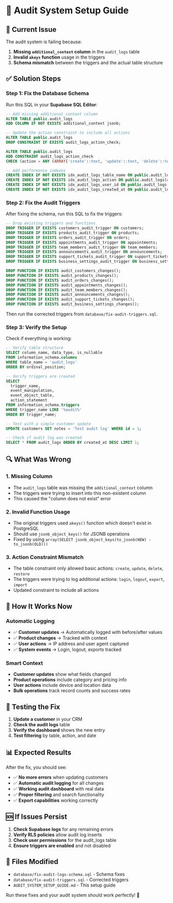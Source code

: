 # 🔧 Audit System Setup Guide

## 🚨 **Current Issue**
The audit system is failing because:
1. **Missing `additional_context` column** in the `audit_logs` table
2. **Invalid `akeys` function** usage in the triggers
3. **Schema mismatch** between the triggers and the actual table structure

## ✅ **Solution Steps**

### **Step 1: Fix the Database Schema**
Run this SQL in your **Supabase SQL Editor**:

```sql
-- Add missing additional_context column
ALTER TABLE public.audit_logs 
ADD COLUMN IF NOT EXISTS additional_context jsonb;

-- Update the action constraint to include all actions
ALTER TABLE public.audit_logs 
DROP CONSTRAINT IF EXISTS audit_logs_action_check;

ALTER TABLE public.audit_logs 
ADD CONSTRAINT audit_logs_action_check 
CHECK (action = ANY (ARRAY['create'::text, 'update'::text, 'delete'::text, 'restore'::text, 'login'::text, 'logout'::text, 'export'::text, 'import'::text]));

-- Add performance indexes
CREATE INDEX IF NOT EXISTS idx_audit_logs_table_name ON public.audit_logs(table_name);
CREATE INDEX IF NOT EXISTS idx_audit_logs_action ON public.audit_logs(action);
CREATE INDEX IF NOT EXISTS idx_audit_logs_user_id ON public.audit_logs(user_id);
CREATE INDEX IF NOT EXISTS idx_audit_logs_created_at ON public.audit_logs(created_at);
```

### **Step 2: Fix the Audit Triggers**
After fixing the schema, run this SQL to fix the triggers:

```sql
-- Drop existing triggers and functions
DROP TRIGGER IF EXISTS customers_audit_trigger ON customers;
DROP TRIGGER IF EXISTS products_audit_trigger ON products;
DROP TRIGGER IF EXISTS orders_audit_trigger ON orders;
DROP TRIGGER IF EXISTS appointments_audit_trigger ON appointments;
DROP TRIGGER IF EXISTS team_members_audit_trigger ON team_members;
DROP TRIGGER IF EXISTS announcements_audit_trigger ON announcements;
DROP TRIGGER IF EXISTS support_tickets_audit_trigger ON support_tickets;
DROP TRIGGER IF EXISTS business_settings_audit_trigger ON business_settings;

DROP FUNCTION IF EXISTS audit_customers_changes();
DROP FUNCTION IF EXISTS audit_products_changes();
DROP FUNCTION IF EXISTS audit_orders_changes();
DROP FUNCTION IF EXISTS audit_appointments_changes();
DROP FUNCTION IF EXISTS audit_team_members_changes();
DROP FUNCTION IF EXISTS audit_announcements_changes();
DROP FUNCTION IF EXISTS audit_support_tickets_changes();
DROP FUNCTION IF EXISTS audit_business_settings_changes();
```

Then run the corrected triggers from `database/fix-audit-triggers.sql`.

### **Step 3: Verify the Setup**
Check if everything is working:

```sql
-- Verify table structure
SELECT column_name, data_type, is_nullable 
FROM information_schema.columns 
WHERE table_name = 'audit_logs' 
ORDER BY ordinal_position;

-- Verify triggers are created
SELECT 
  trigger_name, 
  event_manipulation, 
  event_object_table, 
  action_statement
FROM information_schema.triggers 
WHERE trigger_name LIKE '%audit%'
ORDER BY trigger_name;

-- Test with a simple customer update
UPDATE customers SET notes = 'Test audit log' WHERE id = 1;

-- Check if audit log was created
SELECT * FROM audit_logs ORDER BY created_at DESC LIMIT 1;
```

## 🔍 **What Was Wrong**

### **1. Missing Column**
- The `audit_logs` table was missing the `additional_context` column
- The triggers were trying to insert into this non-existent column
- This caused the "column does not exist" error

### **2. Invalid Function Usage**
- The original triggers used `akeys()` function which doesn't exist in PostgreSQL
- Should use `jsonb_object_keys()` for JSONB operations
- Fixed by using `array(SELECT jsonb_object_keys(to_jsonb(NEW) - to_jsonb(OLD)))`

### **3. Action Constraint Mismatch**
- The table constraint only allowed basic actions: `create`, `update`, `delete`, `restore`
- The triggers were trying to log additional actions: `login`, `logout`, `export`, `import`
- Updated constraint to include all actions

## 🚀 **How It Works Now**

### **Automatic Logging**
- ✅ **Customer updates** → Automatically logged with before/after values
- ✅ **Product changes** → Tracked with context
- ✅ **User actions** → IP address and user agent captured
- ✅ **System events** → Login, logout, exports tracked

### **Smart Context**
- **Customer updates** show what fields changed
- **Product operations** include category and pricing info
- **User actions** include device and location data
- **Bulk operations** track record counts and success rates

## 🧪 **Testing the Fix**

1. **Update a customer** in your CRM
2. **Check the audit logs** table
3. **Verify the dashboard** shows the new entry
4. **Test filtering** by table, action, and date

## 📊 **Expected Results**

After the fix, you should see:
- ✅ **No more errors** when updating customers
- ✅ **Automatic audit logging** for all changes
- ✅ **Working audit dashboard** with real data
- ✅ **Proper filtering** and search functionality
- ✅ **Export capabilities** working correctly

## 🆘 **If Issues Persist**

1. **Check Supabase logs** for any remaining errors
2. **Verify RLS policies** allow audit log inserts
3. **Check user permissions** for the audit_logs table
4. **Ensure triggers are enabled** and not disabled

## 📝 **Files Modified**

- `database/fix-audit-logs-schema.sql` - Schema fixes
- `database/fix-audit-triggers.sql` - Corrected triggers
- `AUDIT_SYSTEM_SETUP_GUIDE.md` - This setup guide

Run these fixes and your audit system should work perfectly! 🎯
